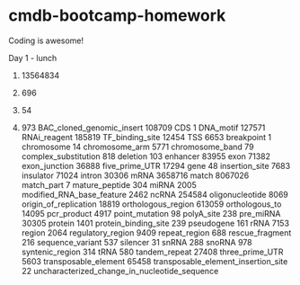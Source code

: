 cmdb-bootcamp-homework
======================
Coding is awesome!

Day 1 - lunch

1. 13564834

2. 696

3. 54

4. 973 BAC_cloned_genomic_insert
108709 CDS
   1 DNA_motif
127571 RNAi_reagent
185819 TF_binding_site
12454 TSS
6653 breakpoint
   1 chromosome
  14 chromosome_arm
5771 chromosome_band
  79 complex_substitution
 818 deletion
 103 enhancer
83955 exon
71382 exon_junction
36888 five_prime_UTR
17294 gene
  48 insertion_site
7683 insulator
71024 intron
30306 mRNA
3658716 match
8067026 match_part
   7 mature_peptide
 304 miRNA
2005 modified_RNA_base_feature
2462 ncRNA
254584 oligonucleotide
8069 origin_of_replication
18819 orthologous_region
613059 orthologous_to
14095 pcr_product
4917 point_mutation
  98 polyA_site
 238 pre_miRNA
30305 protein
1401 protein_binding_site
 239 pseudogene
 161 rRNA
7153 region
2064 regulatory_region
9409 repeat_region
 688 rescue_fragment
 216 sequence_variant
 537 silencer
  31 snRNA
 288 snoRNA
 978 syntenic_region
 314 tRNA
 580 tandem_repeat
27408 three_prime_UTR
5603 transposable_element
65458 transposable_element_insertion_site
  22 uncharacterized_change_in_nucleotide_sequence